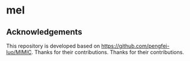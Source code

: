 # mel

## Acknowledgements
This repository is developed based on https://github.com/pengfei-luo/MIMIC. Thanks for their contributions.
Thanks for their contributions.